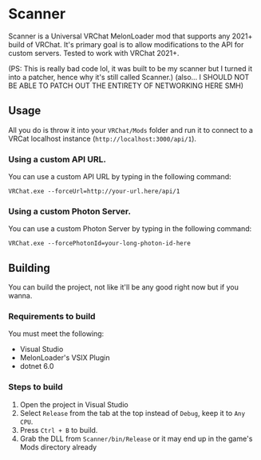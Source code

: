 # Scanner
Scanner is a Universal VRChat MelonLoader mod that supports any 2021+ build of VRChat. It's primary goal is to allow modifications to the API for custom servers.
Tested to work with VRChat 2021+.

(PS: This is really bad code lol, it was built to be my scanner but I turned it into a patcher, hence why it's still called Scanner.)
(also... I SHOULD NOT BE ABLE TO PATCH OUT THE ENTIRETY OF NETWORKING HERE SMH)

## Usage
All you do is throw it into your `VRChat/Mods` folder and run it to connect to a VRCat localhost instance (`http://localhost:3000/api/1`).

### Using a custom API URL.
You can use a custom API URL by typing in the following command:
```
VRChat.exe --forceUrl=http://your-url.here/api/1
```

### Using a custom Photon Server.
You can use a custom Photon Server by typing in the following command:
```
VRChat.exe --forcePhotonId=your-long-photon-id-here
```

## Building
You can build the project, not like it'll be any good right now but if you wanna.

### Requirements to build
You must meet the following:
- Visual Studio
- MelonLoader's VSIX Plugin
- dotnet 6.0

### Steps to build
1. Open the project in Visual Studio
2. Select `Release` from the tab at the top instead of `Debug`, keep it to `Any CPU`.
3. Press `Ctrl + B` to build.
4. Grab the DLL from `Scanner/bin/Release` or it may end up in the game's Mods directory already